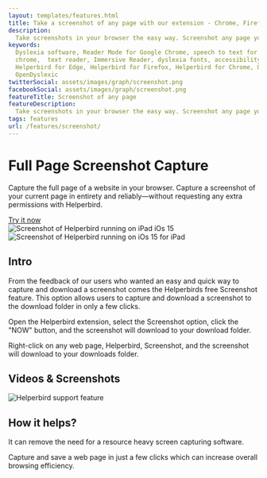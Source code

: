 ```yaml
---
layout: templates/features.html
title: Take a screenshot of any page with our extension - Chrome, Firefox, Edge, iPad, iPhone
description:
  Take screenshots in your browser the easy way. Screenshot any page your viewing. All in one click.
keywords:
  Dyslexia software, Reader Mode for Google Chrome, speech to text for chrome, Text to speech for
  chrome,  text reader, Immersive Reader, dyslexia fonts, accessibility software, dyslexia software,
  Helperbird for Edge, Helperbird for Firefox, Helperbird for Chrome, Opendyslexic for Chrome,
  OpenDyslexic
twitterSocial: assets/images/graph/screenshot.png
facebookSocial: assets/images/graph/screenshot.png
featureTitle: Screenshot of any page
featureDescription:
  Take screenshots in your browser the easy way. Screenshot any page your viewing. All in one click.
tags: features
url: /features/screenshot/
---
```





<div class="pt-10 bg-gray-900 sm:pt-16 sm:pb-16 lg:pt-24 lg:pb-16 lg:overflow-hidden">
  <div class="mx-auto max-w-7xl lg:px-8 pb-16">
    <div class="lg:grid lg:grid-cols-2 lg:gap-8">
      <div
        class="mx-auto max-w-md px-4 sm:max-w-2xl sm:px-6 sm:text-center lg:px-0 lg:text-left lg:flex lg:items-center"
      >
        <div class="lg:py-24">
          <h1
            class="mt-4 mb-6 text-4xl tracking-tight font-extrabold text-white sm:mt-5 sm:text-6xl lg:mt-6 xl:text-6xl"
          >
            <span class="block">     Full Page Screenshot Capture
</span> </h1>
					<p class="mt-3 max-w-md mx-auto text-base text-white sm:text-lg md:mt-5 md:text-xl md:max-w-3xl">


Capture the full page of a website in your browser. Capture a screenshot of your current page in
entirety and reliably—without requesting any extra permissions with Helperbird.

 </p>
          <div class="mt-10 sm:mt-12">
            <div class="sm:max-w-xl sm:mx-auto lg:mx-0">
              <div class="sm:flex">
                <a
                  href="/pricing"
                  target="_blank"
                  class="btn btn-accent"
                  >Try it now</a
                >
              </div>
            </div>
          </div>
        </div>
      </div>
      <div class="mt-12 -mb-16 sm:-mb-48 lg:m-0 lg:relative">
        <div
          class="mx-auto max-w-md px-4 sm:max-w-2xl sm:px-6 lg:max-w-none lg:px-0"
        >
          <div class="ipadiphone">
            <div class="ipadiphone-iphone">
              <div class="mask mask__noimage">
                <img
                  alt="Screenshot of Helperbird running on iPad iOs 15"
                  src="/assets/images/products/ipad-iphone/helperbird-running-on-iphone.png"
                  class="mask-img"
                />
              </div>
            </div>
            <div class="ipadiphone-ipad launchaco-builder-hoverable">
              <div class="mask mask__noimage">
                <img
                  alt="Screenshot of Helperbird running on iOs 15 for iPad"
                  src="/assets/images/products/ipad-iphone/helperbirds-iphone-app-running.png"
                  class="mask-img"
                />
              </div>
            </div>
          </div>
        </div>
      </div>
    </div>
  </div>
</div>

<div class="relative py-16 overflow-hidden">
  <div class="relative px-4 sm:px-6 lg:px-8">
    <div class="mt-6 prose prose-pink prose-lg mx-auto">

<div class="mt-16 mx-auto max-w-7xl px-4 sm:mt-24 sm:px-6 bg-gray-50 rounded-lg p-6 dark:bg-gray-800 dark:highlight-white/5">




## Intro

From the feedback of our users who wanted an easy and quick way to capture and download a screenshot
comes the Helperbirds free Screenshot feature. This option allows users to capture and download a
screenshot to the download folder in only a few clicks.

Open the Helperbird extension, select the Screenshot option, click the "NOW" button, and the
screenshot will download to your download folder.

Right-click on any web page, Helperbird, Screenshot, and the screenshot will download to your
downloads folder.

</div>



<div class="mt-16 mx-auto max-w-7xl px-4 sm:mt-24 sm:px-6 bg-gray-50 rounded-lg p-6 dark:bg-gray-800 dark:highlight-white/5">

## Videos & Screenshots

![Helperbird support feature](https://www.helperbird.com/assets/images/new/overlay/overlay.png)

</div>

<div class="mt-16 mx-auto max-w-7xl px-4 sm:mt-24 sm:px-6 bg-gray-50 rounded-lg p-6 dark:bg-gray-800 dark:highlight-white/5">

## How it helps?

It can remove the need for a resource heavy screen capturing software.

Capture and save a web page in just a few clicks which can increase overall browsing efficiency.


</div>
    </div>
  </div>